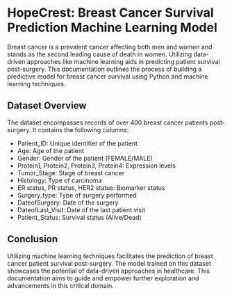 # HopeCrest: Breast Cancer Survival Prediction Machine Learning Model
Breast cancer is a prevalent cancer affecting both men and women and stands as the second leading cause of death in women. Utilizing data-driven approaches like machine learning aids in predicting patient survival post-surgery. This documentation outlines the process of building a predictive model for breast cancer survival using Python and machine learning techniques.

## Dataset Overview
The dataset encompasses records of over 400 breast cancer patients post-surgery. It contains the following columns:

- Patient_ID: Unique identifier of the patient
- Age: Age of the patient
- Gender: Gender of the patient (FEMALE/MALE)
- Protein1, Protein2, Protein3, Protein4: Expression levels
- Tumor_Stage: Stage of breast cancer
- Histology: Type of carcinoma
- ER status, PR status, HER2 status: Biomarker status
- Surgery_type: Type of surgery performed
- DateofSurgery: Date of the surgery
- DateofLast_Visit: Date of the last patient visit
- Patient_Status: Survival status (Alive/Dead)

## Conclusion
Utilizing machine learning techniques facilitates the prediction of breast cancer patient survival post-surgery. The model trained on this dataset showcases the potential of data-driven approaches in healthcare. This documentation aims to guide and empower further exploration and advancements in this critical domain.

